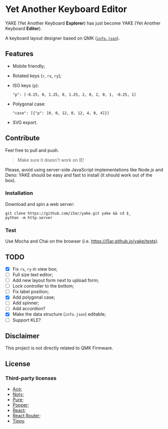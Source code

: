 # Yet Another Keyboard Editor

YAKE (Yet Another Keyboard **Explorer**) has just become YAKE (Yet Another Keyboard **Editor**).

A keyboard layout designer based on QMK ([`info.json`](https://beta.docs.qmk.fm/reference/reference_info_json)).

## Features

- Mobile friendly;
- Rotated keys (`r`, `rx`, `ry`);
- ISO keys (`p`):

      "p": [-0.25, 0, 1.25, 0, 1.25, 2, 0, 2, 0, 1, -0.25, 1]
- Polygonal case:

      "case": [{"p": [0, 0, 12, 0, 12, 4, 0, 4]}]
- SVG export.

## Contribute

Feel free to pull and push.

> Make sure it doesn't work on IE!

Please, avoid using server-side JavaScript implementations like Node.js and Deno:
YAKE should be easy and fast to install (it should work out of the box).

### Installation

Download and spin a web server:

    git clone https://github.com/i5ar/yake.git yake && cd $_
    python -m http.server

### Test

Use Mocha and Chai on the browser (i.e. <https://i5ar.github.io/yake/tests>).

## TODO

- [x] Fix `rx`, `ry` in view box;
- [ ] Full size text editor;
- [ ] Add new layout form next to upload form;
- [ ] Lock controller to the bottom;
- [ ] Fix label position;
- [x] Add polygonal case;
- [ ] Add spinner;
- [ ] Add accordion?
- [x] Make the data structure (`info.json`) editable;
- [ ] Support KLE?

## Disclaimer

This project is not directly related to QMK Firmware.

## License

### Third-party licenses

- [Ace](https://github.com/ajaxorg/ace/blob/master/LICENSE);
- [Noty](https://github.com/needim/noty/blob/master/LICENSE.txt);
- [Pure](https://github.com/pure-css/pure/blob/master/LICENSE);
- [Popper](https://github.com/FezVrasta/popper.js/blob/master/LICENSE.md);
- [React](https://github.com/facebook/react/blob/master/LICENSE);
- [React Router](https://github.com/ReactTraining/react-router/blob/master/LICENSE);
- [Tippy](https://github.com/atomiks/tippyjs/blob/master/LICENSE).

